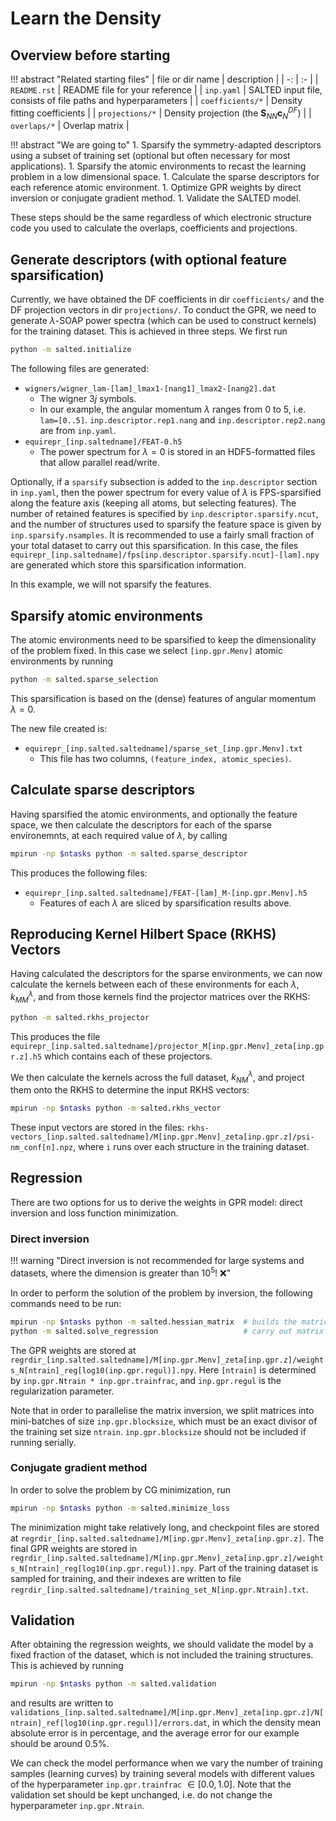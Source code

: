 # Learn the Density

## Overview before starting

!!! abstract "Related starting files"
    | file or dir name | description |
    | -: | :- |
    | `README.rst` | README file for your reference |
    | `inp.yaml` | SALTED input file, consists of file paths and hyperparameters |
    | `coefficients/*` | Density fitting coefficients |
    | `projections/*` | Density projection (the $\mathbf{S}_{NN} \mathbf{c}_{N}^{DF}$) |
    | `overlaps/*` | Overlap matrix |

!!! abstract "We are going to"
    1. Sparsify the symmetry-adapted descriptors using a subset of training set (optional but often necessary for most applications).
    1. Sparsify the atomic environments to recast the learning problem in a low dimensional space. 
    1. Calculate the sparse descriptors for each reference atomic environment.
    1. Optimize GPR weights by direct inversion or conjugate gradient method.
    1. Validate the SALTED model.

These steps should be the same regardless of which electronic structure code you used to calculate the overlaps, coefficients and projections.

## Generate descriptors (with optional feature sparsification)

Currently, we have obtained the DF coefficients in dir `coefficients/` and the DF projection vectors in dir `projections/`.
To conduct the GPR, we need to generate $\lambda$-SOAP power spectra (which can be used to construct kernels) for the training dataset.
This is achieved in three steps. We first run

```bash
python -m salted.initialize
```
The following files are generated:

- `wigners/wigner_lam-[lam]_lmax1-[nang1]_lmax2-[nang2].dat`
    - The wigner $3j$ symbols.
    - In our example, the angular momentum $\lambda$ ranges from $0$ to $5$, i.e. `lam=[0..5]`. `inp.descriptor.rep1.nang` and `inp.descriptor.rep2.nang` are from `inp.yaml`.
- `equirepr_[inp.saltedname]/FEAT-0.h5`
    - The power spectrum for $\lambda=0$ is stored in an HDF5-formatted files that allow parallel read/write.

Optionally, if a `sparsify` subsection is added to the `inp.descriptor` section in `inp.yaml`, then the power spectrum for every value of $\lambda$ is FPS-sparsified along the feature axis (keeping all atoms, but selecting features). The number of retained features is specified by `inp.descriptor.sparsify.ncut`, and the number of structures used to sparsify the feature space is given by `inp.sparsify.nsamples`. It is recommended to use a fairly small fraction of your total dataset to carry out this sparsification. In this case, the files `equirepr_[inp.saltedname]/fps[inp.descriptor.sparsify.ncut]-[lam].npy` are generated which store this sparsification information.

In this example, we will not sparsify the features.

## Sparsify atomic environments

The atomic environments need to be sparsified to keep the dimensionality of the problem fixed. In this case we select `[inp.gpr.Menv]` atomic environments by running

```bash
python -m salted.sparse_selection
```

This sparsification is based on the (dense) features of angular momentum $\lambda = 0$.

The new file created is:

- `equirepr_[inp.salted.saltedname]/sparse_set_[inp.gpr.Menv].txt`
    - This file has two columns, `(feature_index, atomic_species)`.
    
## Calculate sparse descriptors

Having sparsified the atomic environments, and optionally the feature space, we then calculate the descriptors for each of the sparse environemnts, at each required value of $\lambda$, by calling

```bash
mpirun -np $ntasks python -m salted.sparse_descriptor
```

This produces the following files:

- `equirepr_[inp.salted.saltedname]/FEAT-[lam]_M-[inp.gpr.Menv].h5`
    - Features of each $\lambda$ are sliced by sparsification results above.

## Reproducing Kernel Hilbert Space (RKHS) Vectors

Having calculated the descriptors for the sparse environments, we can now calculate the kernels between each of these environments for each $\lambda$, $k_{MM}^{\lambda}$, and from those kernels find the projector matrices over the RKHS:

```bash
python -m salted.rkhs_projector
```

This produces the file `equirepr_[inp.salted.saltedname]/projector_M[inp.gpr.Menv]_zeta[inp.gpr.z].h5` which contains each of these projectors.

We then calculate the kernels across the full dataset, $k_{NM}^{\lambda}$, and project them onto the RKHS to determine the input RKHS vectors:

```bash
mpirun -np $ntasks python -m salted.rkhs_vector
```

These input vectors are stored in the files: `rkhs-vectors_[inp.salted.saltedname]/M[inp.gpr.Menv]_zeta[inp.gpr.z]/psi-nm_conf[n].npz`, where `i` runs over each structure in the training dataset.

## Regression

There are two options for us to derive the weights in GPR model:
direct inversion and loss function minimization.

### Direct inversion

!!! warning "Direct inversion is not recommended for large systems and datasets, where the dimension is greater than $10^5$! ❌"

In order to perform the solution of the problem by inversion, the following commands need to be run:

```bash
mpirun -np $ntasks python -m salted.hessian_matrix  # builds the matrices to be inverted
python -m salted.solve_regression                   # carry out matrix inversion
```

The GPR weights are stored at `regrdir_[inp.salted.saltedname]/M[inp.gpr.Menv]_zeta[inp.gpr.z]/weights_N[ntrain]_reg[log10(inp.gpr.regul)].npy`. Here `[ntrain]` is determined by `inp.gpr.Ntrain * inp.gpr.trainfrac`, and `inp.gpr.regul` is the regularization parameter.

Note that in order to parallelise the matrix inversion, we split matrices into mini-batches of size `inp.gpr.blocksize`, which must be an exact divisor of the training set size `ntrain`. `inp.gpr.blocksize` should not be included if running serially.

### Conjugate gradient method

In order to solve the problem by CG minimization, run

```bash
mpirun -np $ntasks python -m salted.minimize_loss
```

The minimization might take relatively long, and checkpoint files are stored at `regrdir_[inp.salted.saltedname]/M[inp.gpr.Menv]_zeta[inp.gpr.z]`.
The final GPR weights are stored in `regrdir_[inp.salted.saltedname]/M[inp.gpr.Menv]_zeta[inp.gpr.z]/weights_N[ntrain]_reg[log10(inp.gpr.regul)].npy`.
Part of the training dataset is sampled for training, and their indexes are written to file `regrdir_[inp.salted.saltedname]/training_set_N[inp.gpr.Ntrain].txt`.

## Validation

After obtaining the regression weights, we should validate the model by a fixed fraction of the dataset, which is not included the training structures.
This is achieved by running

```bash
mpirun -np $ntasks python -m salted.validation
```

and results are written to `validations_[inp.salted.saltedname]/M[inp.gpr.Menv]_zeta[inp.gpr.z]/N[ntrain]_ref[log10(inp.gpr.regul)]/errors.dat`,
in which the density mean absolute error is in percentage, and the average error for our example should be around 0.5%.

We can check the model performance when we vary the number of training samples (learning curves) by training several models with different values of the hyperparameter `inp.gpr.trainfrac` $\in [0.0, 1.0]$. Note that the validation set should be kept unchanged, i.e. do not change the hyperparameter `inp.gpr.Ntrain`.
